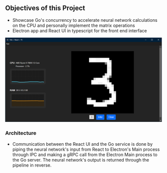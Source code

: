 ## Objectives of this Project
- Showcase Go's concurrency to accelerate neural network calculations on the CPU and personally implement the matrix operations
- Electron app and React UI in typescript for the front end interface

![Screenshot of demo](showcase.png?raw=true)

### Architecture
- Communication between the React UI and the Go service is done by piping the neural network's input from React to Electron's Main process through IPC and making a gRPC call from the Electron Main process to the Go server. The neural network's output is returned through the pipeline in reverse.
